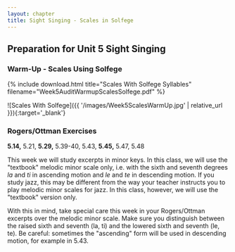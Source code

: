 ```yaml
---
layout: chapter
title: Sight Singing - Scales in Solfege
---
```


## Preparation for Unit 5 Sight Singing

### Warm-Up - Scales Using Solfege

{% include download.html title="Scales With Solfege Syllables" filename="Week5AuditWarmupScalesSolfege.pdf" %}

![Scales With Solfege]({{ '/images/Week5ScalesWarmUp.jpg' | relative_url }}){:target='_blank'}

### Rogers/Ottman Exercises

**5.14,** 5.21, **5.29,** 5.39-40, 5.43, **5.45,** 5.47, 5.48 

This week we will study excerpts in minor keys. In this class, we will use the "textbook" melodic minor scale only, i.e. with the sixth and seventh degrees *la* and *ti* in ascending motion and *le* and *te* in descending motion. If you study jazz, this may be different from the way your teacher instructs you to play melodic minor scales for jazz. In this class, however, we will use the "textbook" version only.

With this in mind, take special care this week in your Rogers/Ottman excerpts over the melodic minor scale. Make sure you distinguish between the raised sixth and seventh (la, ti) and the lowered sixth and seventh (le, te). Be careful: sometimes the "ascending" form will be used in descending motion, for example in 5.43.